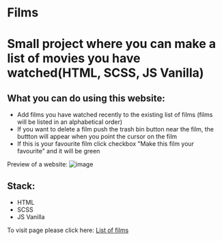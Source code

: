 # Films
<h1>Small project where you can make a list of movies you have watched(HTML, SCSS, JS Vanilla)</h1>

<h2>What you can do using this website:</h2>
<ul>
  <li>Add films you have watched recently to the existing list of films (films will be listed in an alphabetical order) </li>
  <li>If you want to delete a film push the trash bin button near the film, the buttton will appear when you point the cursor on the film </li>
  <li>If this is your favourite film click checkbox "Make this film your favourite" and it will be green</li>
</ul>

Preview of a website:
![image](https://github.com/user-attachments/assets/0e9922c4-6b05-4a4f-9a4f-172e932c3724)


<h2>Stack:</h2>
<ul>
  <li>HTML</li>
   <li> SCSS </li>
  <li>JS Vanilla</li>
</ul>

To visit page please click here: <a href="https://films-drab.vercel.app/">List of films</a>
